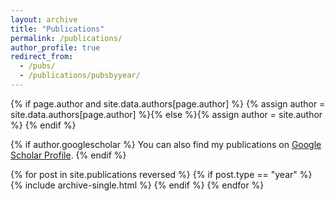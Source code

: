 ```yaml
---
layout: archive
title: "Publications"
permalink: /publications/
author_profile: true
redirect_from: 
  - /pubs/
  - /publications/pubsbyyear/
---
```


{% if page.author and site.data.authors[page.author] %}
  {% assign author = site.data.authors[page.author] %}{% else %}{% assign author = site.author %}
{% endif %}

{% if author.googlescholar %}
  You can also find my publications on <a href="{{author.googlescholar}}" target="_blank">Google Scholar Profile</a>.
{% endif %}

<!-- {% include base_path %}

[Sorted by Type](/publications/pubsbytype), [Award Publications](/publications/pubs-awards), [External Publication Lists](/publications/lists) -->

{% for post in site.publications reversed %}
  {% if post.type == "year" %}
    {% include archive-single.html %}
  {% endif %}
{% endfor %}
